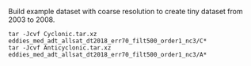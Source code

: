 Build example dataset with coarse resolution to create tiny dataset from 2003 to 2008.


```
tar -Jcvf Cyclonic.tar.xz eddies_med_adt_allsat_dt2018_err70_filt500_order1_nc3/C*
tar -Jcvf Anticyclonic.tar.xz eddies_med_adt_allsat_dt2018_err70_filt500_order1_nc3/A*
```
